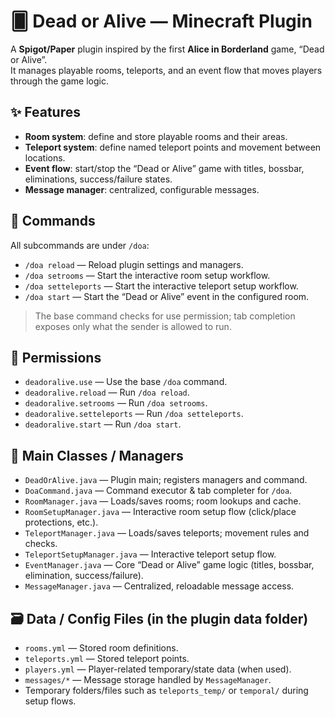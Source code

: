 # 🂠 Dead or Alive — Minecraft Plugin

A **Spigot/Paper** plugin inspired by the first **Alice in Borderland** game, “Dead or Alive”.  
It manages playable rooms, teleports, and an event flow that moves players through the game logic.

## ✨ Features
- **Room system**: define and store playable rooms and their areas.
- **Teleport system**: define named teleport points and movement between locations.
- **Event flow**: start/stop the “Dead or Alive” game with titles, bossbar, eliminations, success/failure states.
- **Message manager**: centralized, configurable messages.

## 🔧 Commands
All subcommands are under `/doa`:

- `/doa reload` — Reload plugin settings and managers.
- `/doa setrooms` — Start the interactive room setup workflow.
- `/doa setteleports` — Start the interactive teleport setup workflow.
- `/doa start` — Start the “Dead or Alive” event in the configured room.

> The base command checks for use permission; tab completion exposes only what the sender is allowed to run.

## 🔑 Permissions
- `deadoralive.use` — Use the base `/doa` command.
- `deadoralive.reload` — Run `/doa reload`.
- `deadoralive.setrooms` — Run `/doa setrooms`.
- `deadoralive.setteleports` — Run `/doa setteleports`.
- `deadoralive.start` — Run `/doa start`.

## 📂 Main Classes / Managers
- `DeadOrAlive.java` — Plugin main; registers managers and command.
- `DoaCommand.java` — Command executor & tab completer for `/doa`.
- `RoomManager.java` — Loads/saves rooms; room lookups and cache.
- `RoomSetupManager.java` — Interactive room setup flow (click/place protections, etc.).
- `TeleportManager.java` — Loads/saves teleports; movement rules and checks.
- `TeleportSetupManager.java` — Interactive teleport setup flow.
- `EventManager.java` — Core “Dead or Alive” game logic (titles, bossbar, elimination, success/failure).
- `MessageManager.java` — Centralized, reloadable message access.

## 🗃️ Data / Config Files (in the plugin data folder)
- `rooms.yml` — Stored room definitions.
- `teleports.yml` — Stored teleport points.
- `players.yml` — Player-related temporary/state data (when used).
- `messages/*` — Message storage handled by `MessageManager`.
- Temporary folders/files such as `teleports_temp/` or `temporal/` during setup flows.


